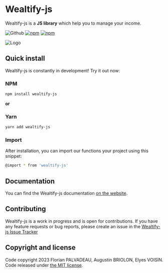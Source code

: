 # Wealtify-js

Wealtify-js is a **JS library** which help you to manage your income.

![Github](https://img.shields.io/github/v/release/jgthms/bulma?logo=Bulma)
[![npm](https://img.shields.io/npm/v/bulma.svg)][npm-link]
[![npm](https://img.shields.io/npm/dm/bulma.svg)][npm-link]

![Logo](https://i.ibb.co/NS8RcJZ/wealtify-js.png)


## Quick install

Wealtify-js is constantly in development! Try it out now:

### NPM

```sh
npm install wealtify-js
```

**or**

### Yarn

```sh
yarn add wealtify-js
```

### Import

After installation, you can import our functions  your project using this snippet:

```sh
@import * from 'wealtify-js'
```

## Documentation

You can find the Wealtify-js documentation [on the website](https://wealtify-js.netlify.app/).

## Contributing

Wealtify-js is a work in progress and is open for contributions. If you have any feature requests or bug reports, please create an issue in the [Wealtify-js Issue Tracker](#)

## Copyright and license 

Code copyright 2023 Florian PALVADEAU, Augustin BRIOLON, Elyes VOISIN. Code released under [the MIT license](https://github.com/jgthms/bulma/blob/master/LICENSE).

[npm-link]: https://www.npmjs.com/package/bulma
[awesome-link]: https://github.com/awesome-css-group/awesome-css
[awesome-badge]: https://cdn.rawgit.com/sindresorhus/awesome/d7305f38d29fed78fa85652e3a63e154dd8e8829/media/badge.svg


